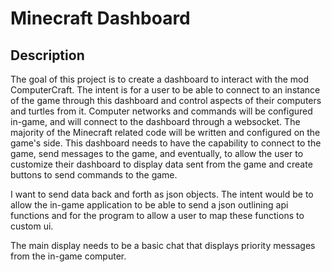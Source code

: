 # Minecraft Dashboard

## Description

The goal of this project is to create a dashboard to interact with the mod ComputerCraft. The intent is for a user to be able to connect to an instance of the game through this dashboard and control aspects of their computers and turtles from it. Computer networks and commands will be configured in-game, and will connect to the dashboard through a websocket. The majority of the Minecraft related code will be written and configured on the game's side. This dashboard needs to have the capability to connect to the game, send messages to the game, and eventually, to allow the user to customize their dashboard to display data sent from the game and create buttons to send commands to the game.

I want to send data back and forth as json objects. The intent would be to allow the in-game application to be able to send a json outlining api functions and for the program to allow a user to map these functions to custom ui.

The main display needs to be a basic chat that displays priority messages from the in-game computer.